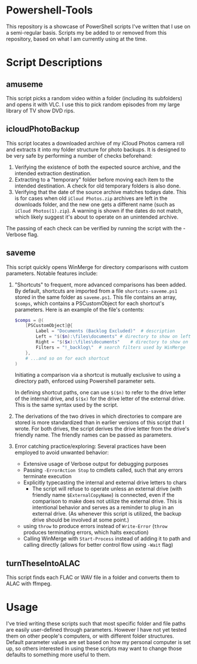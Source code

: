 # Powershell-Tools
This repository is a showcase of PowerShell scripts I've written that I use on a semi-regular basis. Scripts my be added to or removed from this repository, based on what I am currently using at the time.

# Script Descriptions

## amuseme
This script picks a random video within a folder (including its subfolders) and opens it with VLC. I use this to pick random episodes from my large library of TV show DVD rips.

## icloudPhotoBackup
This script locates a downloaded archive of my iCloud Photos camera roll and extracts it into my folder structure for photo backups. It is designed to be very safe by performing a number of checks beforehand:

1. Verifying the existence of both the expected source archive, and the intended extraction destination.
2. Extracting to a "temporary" folder before moving each item to the intended destination. A check for old temporary folders is also done.
3. Verifying that the date of the source archive matches todays date. This is for cases when old `iCloud Photos.zip` archives are left in the downloads folder, and the new one gets a different name (such as `iCloud Photos(1).zip`). A warning is shown if the dates do not match, which likely suggest it's about to operate on an unintended archive.

The passing of each check can be verified by running the script with the -Verbose flag.

## saveme
This script quickly opens WinMerge for directory comparisons with custom parameters. Notable features include:

1. "Shortcuts" to frequent, more advanced comparisons has been added. By default, shortcuts are imported from a file `shortcuts-saveme.ps1` stored in the same folder as `saveme.ps1`. This file contains an array, `$comps`, which contains a PSCustomObject for each shortcut's parameters. Here is an example of the file's contents:
    ```powershell
    $comps = @(
        [PSCustomObject]@{
            Label = "Documents (Backlog Excluded)"  # description
            Left = "$($n):\files\documents" # directory to show on left side in WinMerge
            Right = "$($x):\files\documents"    # directory to show on right side in WinMerge
            Filters = "!_backlog\"  # search filters used by WinMerge
        },
        # ...and so on for each shortcut
    )
    ```
    Initiating a comparison via a shortcut is mutually exclusive to using a directory path, enforced using Powershell parameter sets.
    
    In defining shortcut paths, one can use `$($n)` to refer to the drive letter of the internal drive, and `$($x)` for the drive letter of the external drive. This is the same syntax used by the script.

2. The derivations of the two drives in which directories to compare are stored is more standardized than in earlier versions of this script that I wrote. For both drives, the script derives the drive letter from the drive's friendly name. The friendly names can be passed as parameters.

3. Error catching practice/exploring: Several practices have been employed to avoid unwanted behavior:
    * Extensive usage of Verbose output for debugging purposes
    * Passing `-ErrorAction Stop` to cmdlets called, such that any errors terminate execution
    * Explicitly typecasting the internal and external drive letters to chars
        * The script will refuse to operate unless an external drive (with friendly name `$ExternalCopyName`) is connected, even if the comparison to make does not utilize the external drive. This is intentional behavior and serves as a reminder to plug in an external drive. (As whenever this script is utilized, the backup drive should be involved at some point.)
    * using `throw` to produce errors instead of `Write-Error` (`throw` produces terminating errors, which halts execution)
    * Calling WinMerge with `Start-Process` instead of adding it to path and calling directly (allows for better control flow using `-Wait` flag)

## turnTheseIntoALAC
This script finds each FLAC or WAV file in a folder and converts them to ALAC with ffmpeg.

# Usage
I've tried writing these scripts such that most specific folder and file paths are easily user-defined through parameters. However I have not yet tested them on other people's computers, or with different folder structures. Default parameter values are set based on how my personal computer is set up, so others interested in using these scripts may want to change those defaults to something more useful to them.